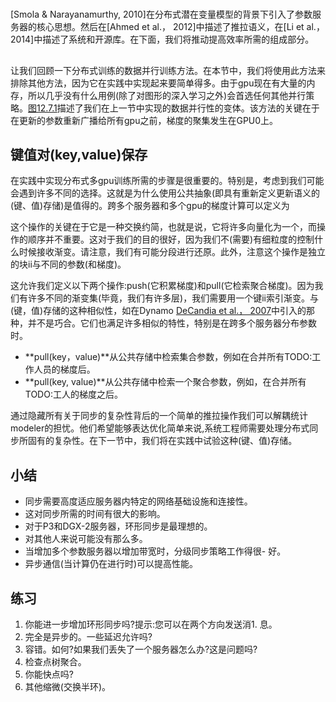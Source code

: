 

<!--
 * @version:
 * @Author:  StevenJokes https://github.com/StevenJokes
 * @Date: 2020-06-29 15:26:14
 * @LastEditors:  StevenJokes https://github.com/StevenJokes
 * @LastEditTime: 2020-06-30 17:50:06
 * @Description:translate
 * @TODO::
 * @Reference:http://preview.d2l.ai/d2l-en/PR-1088/chapter_computational-performance/parameterserver.html
-->
#
[Smola & Narayanamurthy, 2010]在分布式潜在变量模型的背景下引入了参数服务器的核心思想。然后在[Ahmed et al.， 2012]中描述了推拉语义，在[Li et al.， 2014]中描述了系统和开源库。在下面，我们将推动提高效率所需的组成部分。
##
让我们回顾一下分布式训练的数据并行训练方法。在本节中，我们将使用此方法来排除其他方法，因为它在实践中实现起来要简单得多。由于gpu现在有大量的内存，所以几乎没有什么用例(除了对图形的深入学习之外)会首选任何其他并行策略。[图12.7.1](http://preview.d2l.ai/d2l-en/PR-1088/chapter_computational-performance/parameterserver.html#fig-parameterserver)描述了我们在上一节中实现的数据并行性的变体。该方法的关键在于在更新的参数重新广播给所有gpu之前，梯度的聚集发生在GPU0上。
##
##
## 键值对(key,value)保存

在实践中实现分布式多gpu训练所需的步骤是很重要的。特别是，考虑到我们可能会遇到许多不同的选择。这就是为什么使用公共抽象(即具有重新定义更新语义的(键、值)存储)是值得的。跨多个服务器和多个gpu的梯度计算可以定义为


这个操作的关键在于它是一种交换约简，也就是说，它将许多向量化为一个，而操作的顺序并不重要。这对于我们的目的很好，因为我们不(需要)有细粒度的控制什么时候接收渐变。请注意，我们有可能分段进行还原。此外，注意这个操作是独立的块ii与不同的参数(和梯度)。

这允许我们定义以下两个操作:push(它积累梯度)和pull(它检索聚合梯度)。因为我们有许多不同的渐变集(毕竟，我们有许多层)，我们需要用一个键ii索引渐变。与(键，值)存储的这种相似性，如在Dynamo [DeCandia et al.， 2007](http://preview.d2l.ai/d2l-en/PR-1088/chapter_references/zreferences.html#decandia-hastorun-jampani-ea-2007)中引入的那种，并不是巧合。它们也满足许多相似的特性，特别是在跨多个服务器分布参数时。

- **pull(key，value)**从公共存储中检索集合参数，例如在合并所有TODO:工作人员的梯度后。
- **pull(key, value)**从公共存储中检索一个聚合参数，例如，在合并所有TODO:工人的梯度之后。

通过隐藏所有关于同步的复杂性背后的一个简单的推拉操作我们可以解耦统计modeler的担忧。他们希望能够表达优化简单来说,系统工程师需要处理分布式同步所固有的复杂性。在下一节中，我们将在实践中试验这种(键、值)存储。

## 小结

- 同步需要高度适应服务器内特定的网络基础设施和连接性。
- 这对同步所需的时间有很大的影响。
- 对于P3和DGX-2服务器，环形同步是最理想的。
- 对其他人来说可能没有那么多。
- 当增加多个参数服务器以增加带宽时，分级同步策略工作得很- 好。
- 异步通信(当计算仍在进行时)可以提高性能。

## 练习

1. 你能进一步增加环形同步吗?提示:您可以在两个方向发送消1. 息。
1. 完全是异步的。一些延迟允许吗?
1. 容错。如何?如果我们丢失了一个服务器怎么办?这是问题吗?
1. 检查点树聚合。
1. 你能快点吗?
1. 其他缩微(交换半环)。
